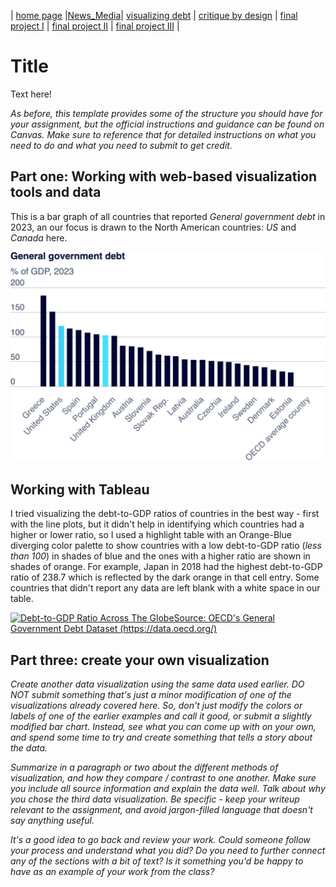 | [home page](https://hjayanne.github.io/Portfolio_hjayanne/) |[News_Media](newsdemo)| [visualizing debt](visualizing-government-debt) | [critique by design](critique-by-design) | [final project I](final-project-part-one) | [final project II](final-project-part-two) | [final project III](final-project-part-three) |

# Title
Text here!

_As before, this template provides some of the structure you should have for your assignment, but the official instructions and guidance can be found on Canvas.  Make sure to reference that for detailed instructions on what you need to do and what you need to submit to get credit._

## Part one: Working with web-based visualization tools and data
This is a bar graph of all countries that reported _General government debt_ in 2023, an our focus is drawn to the North American countries: _US_ and _Canada_ here.

<img src="images/North_America.png" width="800"/> 

## Working with Tableau
I tried visualizing the debt-to-GDP ratios of countries in the best way - first with the line plots, but it didn't help in identifying which countries had a higher or lower ratio, so I used a highlight table with an Orange-Blue diverging color palette to show countries with a low debt-to-GDP ratio (_less than 100_) in shades of blue and the ones with a higher ratio are shown in shades of orange. For example, Japan in 2018 had the highest debt-to-GDP ratio of 238.7 which is reflected by the dark orange in that cell entry. Some countries that didn't report any data are left blank with a white space in our table.

<div class='tableauPlaceholder' id='viz1730591501333' style='position: relative'><noscript><a href='#'><img alt='Debt-to-GDP Ratio Across The GlobeSource: OECD&#39;s General Government Debt Dataset (https:&#47;&#47;data.oecd.org&#47;) ' src='https:&#47;&#47;public.tableau.com&#47;static&#47;images&#47;Go&#47;Govt_Debt_Visualization&#47;Debt-to-GDPRatioAcrossTheGlobe&#47;1_rss.png' style='border: none' /></a></noscript><object class='tableauViz'  style='display:none;'><param name='host_url' value='https%3A%2F%2Fpublic.tableau.com%2F' /> <param name='embed_code_version' value='3' /> <param name='site_root' value='' /><param name='name' value='Govt_Debt_Visualization&#47;Debt-to-GDPRatioAcrossTheGlobe' /><param name='tabs' value='no' /><param name='toolbar' value='yes' /><param name='static_image' value='https:&#47;&#47;public.tableau.com&#47;static&#47;images&#47;Go&#47;Govt_Debt_Visualization&#47;Debt-to-GDPRatioAcrossTheGlobe&#47;1.png' /> <param name='animate_transition' value='yes' /><param name='display_static_image' value='yes' /><param name='display_spinner' value='yes' /><param name='display_overlay' value='yes' /><param name='display_count' value='yes' /><param name='language' value='en-US' /><param name='filter' value='publish=yes' /></object></div>                
<script type='text/javascript'>                    
  var divElement = document.getElementById('viz1730591501333');                    
  var vizElement = divElement.getElementsByTagName('object')[0];                    
  vizElement.style.width='100%';vizElement.style.height=(divElement.offsetWidth*0.75)+'px';                    
  var scriptElement = document.createElement('script');                    
  scriptElement.src = 'https://public.tableau.com/javascripts/api/viz_v1.js';                    
  vizElement.parentNode.insertBefore(scriptElement, vizElement);                
</script>

## Part three: create your own visualization

_Create another data visualization using the same data used earlier. DO NOT submit something that's just a minor modification of one of the visualizations already covered here. So, don't just modify the colors or labels of one of the earlier examples and call it good, or submit a slightly modified bar chart.  Instead, see what you can come up with on your own, and spend some time to try and create something that tells a story about the data._

_Summarize in a paragraph or two about the different methods of visualization, and how they compare / contrast to one another. Make sure you include all source information and explain the data well.  Talk about why you chose the third data visualization.  Be specific - keep your writeup relevant to the assignment, and avoid jargon-filled language that doesn't say anything useful._

_It's a good idea to go back and review your work.  Could someone follow your process and understand what you did?  Do you need to further connect any of the sections with a bit of text?  Is it something you'd be happy to have as an example of your work from the class?_



